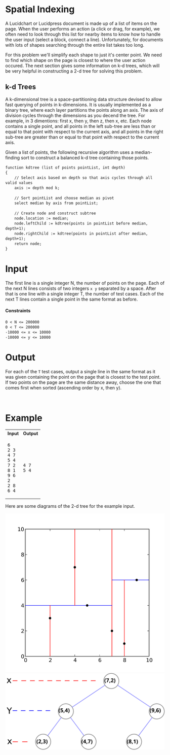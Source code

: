 # Spatial Indexing

A Lucidchart or Lucidpress document is made up of a list of items on the page. When the user performs an action (a click or drag, for example), we often need to look through this list for nearby items to know how to handle the user input (select a block, connect a line). Unfortunately, for documents with lots of shapes searching through the entire list takes too long.

For this problem we'll simplify each shape to just it's center point.
We need to find which shape on the page is closest to where the user action occured.
The next section gives some information on k-d trees, which will be very helpful in constructing a 2-d tree for solving this problem.

## k-d Trees

A k-dimensional tree is a space-partitioning data structure devised to allow fast querying of points in k-dimensions.
It is usually implemented as a binary tree, where each layer partitions the points along an axis. The axis of division cycles through the dimensions as you decend the tree. For example, in 3 dimentions: first x, then y, then z, then x, etc. Each node contains a single point, and all points in the left sub-tree are less than or equal to that point with respect to the current axis, and all points in the right sub-tree are greater than or equal to that point with respect to the current axis.

Given a list of points, the following recursive algorithm uses a median-finding sort to construct a balanced k-d tree containing those points.
```
function kdtree (list of points pointList, int depth)
{
    // Select axis based on depth so that axis cycles through all valid values
    axis := depth mod k;

    // Sort pointList and choose median as pivot
    select median by axis from pointList;

    // Create node and construct subtree
    node.location := median;
    node.leftChild := kdtree(points in pointList before median, depth+1);
    node.rightChild := kdtree(points in pointList after median, depth+1);
    return node;
}
```

# Input

The first line is a single integer N, the number of points on the page.
Each of the next N lines consists of two integers `x y` separated by a space.
After that is one line with a single integer T, the number of test cases.
Each of the next T lines contain a single point in the same format as before.

#### Constraints
```
0 < N <= 200000
0 < T <= 200000
-10000 <= x <= 10000
-10000 <= y <= 10000
```

# Output

For each of the `T` test cases, output a single line in the same format as it was given containing the point on the page that is closest to the test point.
If two points on the page are the same distance away, choose the one that comes first when sorted (ascending order by x, then y).

<br>

# Example

<table>
    <tr>
        <th>Input</th>
        <th>Output</th>
    </tr>
    <tr>
        <td>
<pre>
6
2 3
4 7
5 4
7 2
8 1
9 6
2
2 8
6 4
</pre>
        </td>
        <td>
<pre>
4 7
5 4
</pre>
        </td>
    </tr>
</table>

Here are some diagrams of the 2-d tree for the example input.

![](2d_Tree_Plane.svg)
![](2d_Tree_Structure.svg)
